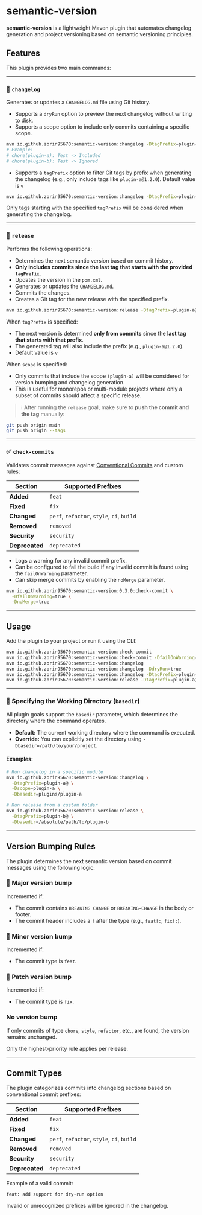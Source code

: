 # semantic-version

**semantic-version** is a lightweight Maven plugin that automates changelog generation and project versioning based on
semantic versioning principles.

## Features

This plugin provides two main commands:

---

### 🔧 `changelog`

Generates or updates a `CHANGELOG.md` file using Git history.

* Supports a `dryRun` option to preview the next changelog without writing to disk.
* Supports a scope option to include only commits containing a specific scope.

```bash
mvn io.github.zorin95670:semantic-version:changelog -DtagPrefix=plugin-a@ -Dscope=plugin-a
# Example: 
# chore(plugin-a): Test -> Included
# chore(plugin-b): Test -> Ignored
```

* Supports a `tagPrefix` option to filter Git tags by prefix when generating the changelog (e.g., only include tags like `plugin-a@1.2.0`). Default value is `v`


```bash
mvn io.github.zorin95670:semantic-version:changelog -DtagPrefix=plugin-a@
```

Only tags starting with the specified `tagPrefix` will be considered when generating the changelog.

---

### 🚀 `release`

Performs the following operations:

* Determines the next semantic version based on commit history.
* **Only includes commits since the last tag that starts with the provided `tagPrefix`**.
* Updates the version in the `pom.xml`.
* Generates or updates the `CHANGELOG.md`.
* Commits the changes.
* Creates a Git tag for the new release with the specified prefix.

```bash
mvn io.github.zorin95670:semantic-version:release -DtagPrefix=plugin-a@ -Dscope=plugin-a
```

When `tagPrefix` is specified:

* The next version is determined **only from commits** since the **last tag that starts with that prefix**.
* The generated tag will also include the prefix (e.g., `plugin-a@1.2.0`).
* Default value is `v` 

When `scope` is specified:

* Only commits that include the scope `(plugin-a)` will be considered for version bumping and changelog generation.
* This is useful for monorepos or multi-module projects where only a subset of commits should affect a specific release.

> ℹ️ After running the `release` goal, make sure to **push the commit and the tag** manually:

```bash
git push origin main
git push origin --tags
```

---

### ✅ `check-commits`

Validates commit messages against [Conventional Commits](https://www.conventionalcommits.org/) and custom rules:

| Section        | Supported Prefixes                         |
| -------------- | ------------------------------------------ |
| **Added**      | `feat`                                     |
| **Fixed**      | `fix`                                      |
| **Changed**    | `perf`, `refactor`, `style`, `ci`, `build` |
| **Removed**    | `removed`                                  |
| **Security**   | `security`                                 |
| **Deprecated** | `deprecated`                               |

* Logs a warning for any invalid commit prefix.
* Can be configured to fail the build if any invalid commit is found using the `failOnWarning` parameter.
* Can skip merge commits by enabling the `noMerge` parameter.

```bash
mvn io.github.zorin95670:semantic-version:0.3.0:check-commit \
  -DfailOnWarning=true \
  -DnoMerge=true
```

---

## Usage

Add the plugin to your project or run it using the CLI:

```bash
mvn io.github.zorin95670:semantic-version:check-commit
mvn io.github.zorin95670:semantic-version:check-commit -DfailOnWarning=true
mvn io.github.zorin95670:semantic-version:changelog
mvn io.github.zorin95670:semantic-version:changelog -DdryRun=true
mvn io.github.zorin95670:semantic-version:changelog -DtagPrefix=plugin-a@
mvn io.github.zorin95670:semantic-version:release -DtagPrefix=plugin-a@
```

---

### 📂 Specifying the Working Directory (`basedir`)

All plugin goals support the `basedir` parameter, which determines the directory where the command operates.

* **Default:** The current working directory where the command is executed.
* **Override:** You can explicitly set the directory using `-Dbasedir=/path/to/your/project`.

#### Examples:

```bash
# Run changelog in a specific module
mvn io.github.zorin95670:semantic-version:changelog \
  -DtagPrefix=plugin-a@ \
  -Dscope=plugin-a \
  -Dbasedir=plugins/plugin-a

# Run release from a custom folder
mvn io.github.zorin95670:semantic-version:release \
  -DtagPrefix=plugin-b@ \
  -Dbasedir=/absolute/path/to/plugin-b
```

---

## Version Bumping Rules

The plugin determines the next semantic version based on commit messages using the following logic:

### 🔼 Major version bump

Incremented if:

* The commit contains `BREAKING CHANGE` or `BREAKING-CHANGE` in the body or footer.
* The commit header includes a `!` after the type (e.g., `feat!:`, `fix!:`).

### 🔼 Minor version bump

Incremented if:

* The commit type is `feat`.

### 🔼 Patch version bump

Incremented if:

* The commit type is `fix`.

### No version bump

If only commits of type `chore`, `style`, `refactor`, etc., are found, the version remains unchanged.

Only the highest-priority rule applies per release.

---

## Commit Types

The plugin categorizes commits into changelog sections based on conventional commit prefixes:

| Section        | Supported Prefixes                         |
| -------------- | ------------------------------------------ |
| **Added**      | `feat`                                     |
| **Fixed**      | `fix`                                      |
| **Changed**    | `perf`, `refactor`, `style`, `ci`, `build` |
| **Removed**    | `removed`                                  |
| **Security**   | `security`                                 |
| **Deprecated** | `deprecated`                               |

Example of a valid commit:

```text
feat: add support for dry-run option
```

Invalid or unrecognized prefixes will be ignored in the changelog.
